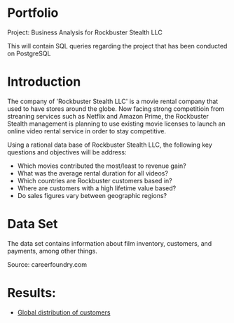 # Portfolio
Project: Business Analysis for Rockbuster Stealth LLC 

This will contain SQL queries regarding the project that has been conducted on PostgreSQL

# Introduction
The company of 'Rockbuster Stealth LLC' is a movie rental company that used to have stores around the globe. Now facing strong competitioin from streaning services such as Netflix and Amazon Prime, the Rockbuster Stealth management is planning to use existing movie licenses to launch an online video rental service in order to stay competitive.

Using a rational data base of Rockbuster Stealth LLC, the following key questions and objectives will be address:
  * Which movies contributed the most/least to revenue gain?
  * What was the average rental duration for all videos?
  * Which countries are Rockbuster customers based in?
  * Where are customers with a high lifetime value based?
  * Do sales figures vary between geographic regions?

# Data Set
The data set contains information about film inventory, customers, and payments, among other things.

Source: careerfoundry.com

# Results:
* [Global distribution of customers](https://public.tableau.com/views/GlobalDistributionofRENTALandCustomerofRockbuster/GlobaldistributionofcustumersandRental?:language=de-DE&:display_count=n&:origin=viz_share_link)



